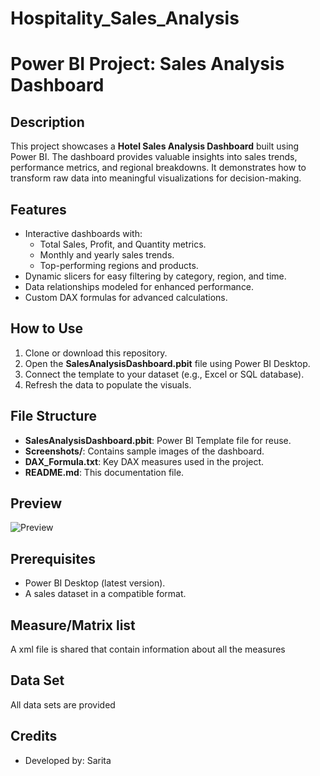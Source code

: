# Hospitality_Sales_Analysis
# Power BI Project: Sales Analysis Dashboard

## Description
This project showcases a **Hotel Sales Analysis Dashboard** built using Power BI. The dashboard provides valuable insights into sales trends, performance metrics, and regional breakdowns. It demonstrates how to transform raw data into meaningful visualizations for decision-making.

## Features
- Interactive dashboards with:
  - Total Sales, Profit, and Quantity metrics.
  - Monthly and yearly sales trends.
  - Top-performing regions and products.
- Dynamic slicers for easy filtering by category, region, and time.
- Data relationships modeled for enhanced performance.
- Custom DAX formulas for advanced calculations.

## How to Use
1. Clone or download this repository.
2. Open the **SalesAnalysisDashboard.pbit** file using Power BI Desktop.
3. Connect the template to your dataset (e.g., Excel or SQL database).
4. Refresh the data to populate the visuals.

## File Structure
- **SalesAnalysisDashboard.pbit**: Power BI Template file for reuse.
- **Screenshots/**: Contains sample images of the dashboard.
- **DAX_Formula.txt**: Key DAX measures used in the project.
- **README.md**: This documentation file.

## Preview
![Preview](C:/Users/pc/Pictures/Screenshots/Screenshot%20(94).png)

## Prerequisites
- Power BI Desktop (latest version).
- A sales dataset in a compatible format.
  
## Measure/Matrix list
A xml file is shared that contain information about all the measures 

## Data Set
All data sets are provided

## Credits
- Developed by: Sarita    
